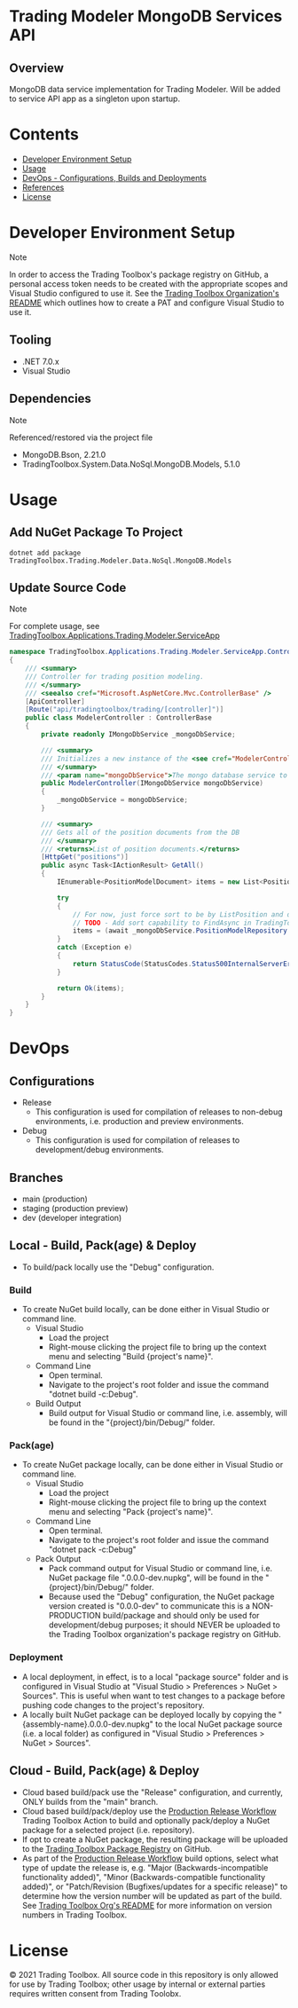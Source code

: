 # Trading Modeler MongoDB Services API

## Overview
MongoDB data service implementation for Trading Modeler. Will be added to service API app as a singleton upon startup.

# Contents
- [Developer Environment Setup](#Developer+Environment+Setup)
- [Usage](#Usage)
- [DevOps - Configurations, Builds and Deployments](#DevOps)
- [References](#References)
- [License](#License)

# Developer Environment Setup
> [!NOTE]
> In order to access the Trading Toolbox's package registry on GitHub, a personal access token needs to be created with the appropriate scopes and Visual Studio configured to use it. See the [Trading Toolbox Organization's README](https://github.com/trading-toolbox) which outlines how to create a PAT and configure Visual Studio to use it.

## Tooling
- .NET 7.0.x
- Visual Studio

## Dependencies
> [!NOTE]
> Referenced/restored via the project file

- MongoDB.Bson, 2.21.0
- TradingToolbox.System.Data.NoSql.MongoDB.Models, 5.1.0

# Usage
## Add NuGet Package To Project
```
dotnet add package TradingToolbox.Trading.Modeler.Data.NoSql.MongoDB.Models
```

## Update Source Code
> [!NOTE]
> For complete usage, see [TradingToolbox.Applications.Trading.Modeler.ServiceApp](https://github.com/trading-toolbox/tradingtoolbox.applications.trading.modeler.serviceapp)

```csharp
namespace TradingToolbox.Applications.Trading.Modeler.ServiceApp.Controllers
{
    /// <summary>
    /// Controller for trading position modeling.
    /// </summary>
    /// <seealso cref="Microsoft.AspNetCore.Mvc.ControllerBase" />
    [ApiController]
    [Route("api/tradingtoolbox/trading/[controller]")]
    public class ModelerController : ControllerBase
    {
        private readonly IMongoDbService _mongoDbService;

        /// <summary>
        /// Initializes a new instance of the <see cref="ModelerController" /> class.
        /// </summary>
        /// <param name="mongoDbService">The mongo database service to do DB operstaions.</param>
        public ModelerController(IMongoDbService mongoDbService)
        {
            _mongoDbService = mongoDbService;
        }

        /// <summary>
        /// Gets all of the position documents from the DB
        /// </summary>
        /// <returns>List of position documents.</returns>
        [HttpGet("positions")]
        public async Task<IActionResult> GetAll()
        {
            IEnumerable<PositionModelDocument> items = new List<PositionModelDocument>();

            try
            {
                // For now, just force sort to be by ListPosition and do here...can move to FindAsync later...
                // TODO - Add sort capability to FindAsync in TradingToolbox.System.Data.NoSql.MongoDb.Repository
                items = (await _mongoDbService.PositionModelRepository.FindAsync(_ => true)).OrderBy(item => item.ListPosition);
            }
            catch (Exception e)
            {
                return StatusCode(StatusCodes.Status500InternalServerError, e);
            }

            return Ok(items);
        }
    }
}
```

# DevOps
## Configurations
- Release
    - This configuration is used for compilation of releases to non-debug environments, i.e. production and preview environments.
- Debug
    - This configuration is used for compilation of releases to development/debug environments.

## Branches
- main (production)
- staging (production preview)
- dev (developer integration)

## Local - Build, Pack(age) & Deploy
- To build/pack locally use the "Debug" configuration.

### Build
- To create NuGet build locally, can be done either in Visual Studio or command line.
  - Visual Studio
    - Load the project
    - Right-mouse clicking the project file to bring up the context menu and selecting "Build {project's name}".
  - Command Line
    - Open terminal.
    - Navigate to the project's root folder and issue the command "dotnet build -c:Debug".
  - Build Output
    - Build output for Visual Studio or command line, i.e. assembly, will be found in the "{project}/bin/Debug/" folder.

### Pack(age)
- To create NuGet package locally, can be done either in Visual Studio or command line.
  - Visual Studio
    - Load the project
    - Right-mouse clicking the project file to bring up the context menu and selecting "Pack {project's name}". 
  - Command Line
    - Open terminal.
    - Navigate to the project's root folder and issue the command "dotnet pack -c:Debug"
  - Pack Output
    - Pack command output for Visual Studio or command line, i.e. NuGet package file ".0.0.0-dev.nupkg", will be found in the "{project}/bin/Debug/" folder.
    - Because used the "Debug" configuration, the NuGet package version created is "0.0.0-dev" to communicate this is a NON-PRODUCTION build/package and should only be used for development/debug purposes; it should NEVER be uploaded to the Trading Toolbox organization's package registry on GitHub.
   
### Deployment
- A local deployment, in effect, is to a local "package source" folder and is configured in Visual Studio at "Visual Studio > Preferences > NuGet > Sources". This is useful when want to test changes to a package before pushing code changes to the project's repository.
- A locally built NuGet package can be deployed locally by copying the "{assembly-name}.0.0.0-dev.nupkg" to the local NuGet package source (i.e. a local folder) as configured in "Visual Studio > Preferences > NuGet > Sources".

## Cloud - Build, Pack(age) & Deploy
- Cloud based build/pack use the "Release" configuration, and currently, ONLY builds from the "main" branch.
- Cloud based build/pack/deploy use the [Production Release Workflow](https://github.com/trading-toolbox/production-release-workflow/actions/workflows/production-release-workflow.yml) Trading Toolbox Action to build and optionally pack/deploy a NuGet package for a selected project (i.e. repository).
- If opt to create a NuGet package, the resulting package will be uploaded to the [Trading Toolbox Package Registry](https://github.com/orgs/trading-toolbox/packages) on GitHub.
- As part of the [Production Release Workflow](https://github.com/trading-toolbox/production-release-workflow/actions/workflows/production-release-workflow.yml) build options, select what type of update the release is, e.g. "Major (Backwards-incompatible functionality added)", "Minor (Backwards-compatible functionality added)", or "Patch/Revision (Bugfixes/updates for a specific release)" to determine how the version number will be updated as part of the build. See [Trading Toolbox Org's README](https://github.com/trading-toolbox#version-numbers-in-trading-toolbox) for more information on version numbers in Trading Toolbox.

# License
&copy; 2021 Trading Toolbox. All source code in this repository is only allowed for use by Trading Toolbox; other usage by internal or external parties requires written consent from Trading Toolobx.
